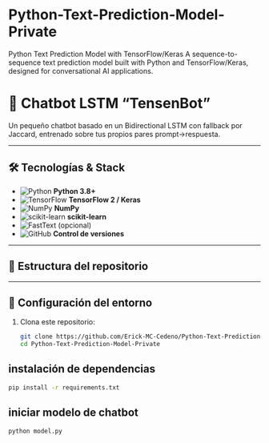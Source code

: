 # Python-Text-Prediction-Model-Private
Python Text Prediction Model with TensorFlow/Keras A sequence-to-sequence text prediction model built with Python and TensorFlow/Keras, designed for conversational AI applications.



# 🤖 Chatbot LSTM “TensenBot”

Un pequeño chatbot basado en un Bidirectional LSTM con fallback por Jaccard, entrenado sobre tus propios pares prompt→respuesta.

---

## 🛠️ Tecnologías & Stack

- ![Python](https://img.shields.io/badge/Python-3670A0?style=flat&logo=python&logoColor=white) **Python 3.8+**  
- ![TensorFlow](https://img.shields.io/badge/TensorFlow-FF6F00?style=flat&logo=tensorflow&logoColor=white) **TensorFlow 2 / Keras**  
- ![NumPy](https://img.shields.io/badge/NumPy-013243?style=flat&logo=numpy&logoColor=white) **NumPy**  
- ![scikit-learn](https://img.shields.io/badge/scikit--learn-F7931E?style=flat&logo=scikit-learn&logoColor=white) **scikit-learn**  
- ![FastText](https://img.shields.io/badge/FastText-0099FF?style=flat&logo=fasttext&logoColor=white) (opcional)  
- ![GitHub](https://img.shields.io/badge/GitHub-181717?style=flat&logo=github&logoColor=white) **Control de versiones**

---

## 📁 Estructura del repositorio


---

## 🔧 Configuración del entorno

1. Clona este repositorio:
   ```bash
   git clone https://github.com/Erick-MC-Cedeno/Python-Text-Prediction-Model-Private
   cd Python-Text-Prediction-Model-Private
    ```

## instalación de dependencias
```bash
pip install -r requirements.txt
   ```

## iniciar modelo de chatbot
```bash
python model.py
```
